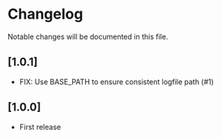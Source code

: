 # Changelog

Notable changes will be documented in this file.

## [1.0.1]

-  FIX: Use BASE_PATH to ensure consistent logfile path (#1)


## [1.0.0]

- First release
